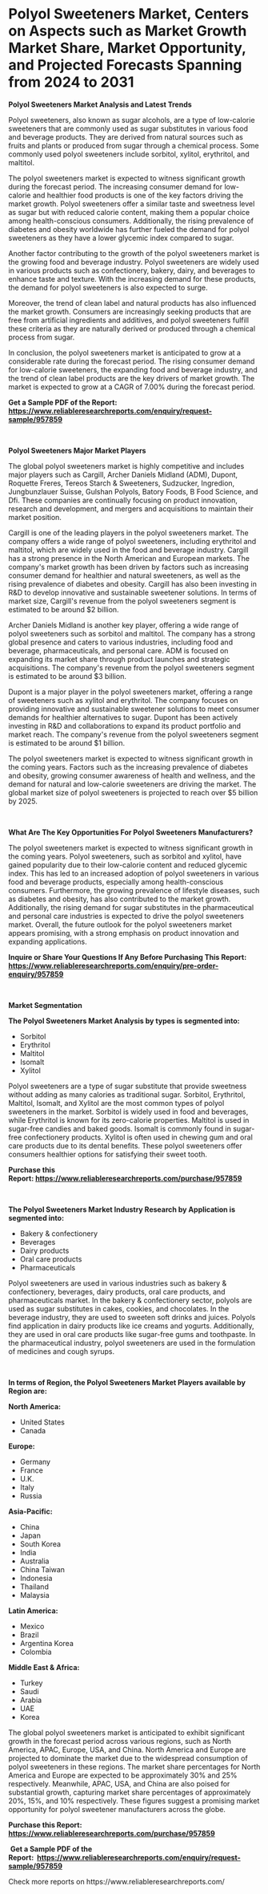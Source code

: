 <p><h1>Polyol Sweeteners Market, Centers on Aspects such as Market Growth Market Share, Market Opportunity, and Projected Forecasts Spanning from 2024 to 2031</h1></p><p><strong>Polyol Sweeteners Market Analysis and Latest Trends</strong></p>
<p><p>Polyol sweeteners, also known as sugar alcohols, are a type of low-calorie sweeteners that are commonly used as sugar substitutes in various food and beverage products. They are derived from natural sources such as fruits and plants or produced from sugar through a chemical process. Some commonly used polyol sweeteners include sorbitol, xylitol, erythritol, and maltitol.</p><p>The polyol sweeteners market is expected to witness significant growth during the forecast period. The increasing consumer demand for low-calorie and healthier food products is one of the key factors driving the market growth. Polyol sweeteners offer a similar taste and sweetness level as sugar but with reduced calorie content, making them a popular choice among health-conscious consumers. Additionally, the rising prevalence of diabetes and obesity worldwide has further fueled the demand for polyol sweeteners as they have a lower glycemic index compared to sugar.</p><p>Another factor contributing to the growth of the polyol sweeteners market is the growing food and beverage industry. Polyol sweeteners are widely used in various products such as confectionery, bakery, dairy, and beverages to enhance taste and texture. With the increasing demand for these products, the demand for polyol sweeteners is also expected to surge.</p><p>Moreover, the trend of clean label and natural products has also influenced the market growth. Consumers are increasingly seeking products that are free from artificial ingredients and additives, and polyol sweeteners fulfill these criteria as they are naturally derived or produced through a chemical process from sugar.</p><p>In conclusion, the polyol sweeteners market is anticipated to grow at a considerable rate during the forecast period. The rising consumer demand for low-calorie sweeteners, the expanding food and beverage industry, and the trend of clean label products are the key drivers of market growth. The market is expected to grow at a CAGR of 7.00% during the forecast period.</p></p>
<p><strong>Get a Sample PDF of the Report:&nbsp; <a href="https://www.reliableresearchreports.com/enquiry/request-sample/957859">https://www.reliableresearchreports.com/enquiry/request-sample/957859</a></strong></p>
<p>&nbsp;</p>
<p><strong>Polyol Sweeteners Major Market Players</strong></p>
<p><p>The global polyol sweeteners market is highly competitive and includes major players such as Cargill, Archer Daniels Midland (ADM), Dupont, Roquette Freres, Tereos Starch & Sweeteners, Sudzucker, Ingredion, Jungbunzlauer Suisse, Gulshan Polyols, Batory Foods, B Food Science, and Dfi. These companies are continually focusing on product innovation, research and development, and mergers and acquisitions to maintain their market position.</p><p>Cargill is one of the leading players in the polyol sweeteners market. The company offers a wide range of polyol sweeteners, including erythritol and maltitol, which are widely used in the food and beverage industry. Cargill has a strong presence in the North American and European markets. The company's market growth has been driven by factors such as increasing consumer demand for healthier and natural sweeteners, as well as the rising prevalence of diabetes and obesity. Cargill has also been investing in R&D to develop innovative and sustainable sweetener solutions. In terms of market size, Cargill's revenue from the polyol sweeteners segment is estimated to be around $2 billion.</p><p>Archer Daniels Midland is another key player, offering a wide range of polyol sweeteners such as sorbitol and maltitol. The company has a strong global presence and caters to various industries, including food and beverage, pharmaceuticals, and personal care. ADM is focused on expanding its market share through product launches and strategic acquisitions. The company's revenue from the polyol sweeteners segment is estimated to be around $3 billion.</p><p>Dupont is a major player in the polyol sweeteners market, offering a range of sweeteners such as xylitol and erythritol. The company focuses on providing innovative and sustainable sweetener solutions to meet consumer demands for healthier alternatives to sugar. Dupont has been actively investing in R&D and collaborations to expand its product portfolio and market reach. The company's revenue from the polyol sweeteners segment is estimated to be around $1 billion.</p><p>The polyol sweeteners market is expected to witness significant growth in the coming years. Factors such as the increasing prevalence of diabetes and obesity, growing consumer awareness of health and wellness, and the demand for natural and low-calorie sweeteners are driving the market. The global market size of polyol sweeteners is projected to reach over $5 billion by 2025.</p></p>
<p>&nbsp;</p>
<p><strong>What Are The Key Opportunities For Polyol Sweeteners Manufacturers?</strong></p>
<p><p>The polyol sweeteners market is expected to witness significant growth in the coming years. Polyol sweeteners, such as sorbitol and xylitol, have gained popularity due to their low-calorie content and reduced glycemic index. This has led to an increased adoption of polyol sweeteners in various food and beverage products, especially among health-conscious consumers. Furthermore, the growing prevalence of lifestyle diseases, such as diabetes and obesity, has also contributed to the market growth. Additionally, the rising demand for sugar substitutes in the pharmaceutical and personal care industries is expected to drive the polyol sweeteners market. Overall, the future outlook for the polyol sweeteners market appears promising, with a strong emphasis on product innovation and expanding applications.</p></p>
<p><strong>Inquire or Share Your Questions If Any Before Purchasing This Report: <a href="https://www.reliableresearchreports.com/enquiry/pre-order-enquiry/957859">https://www.reliableresearchreports.com/enquiry/pre-order-enquiry/957859</a></strong></p>
<p>&nbsp;</p>
<p><strong>Market Segmentation</strong></p>
<p><strong>The Polyol Sweeteners Market Analysis by types is segmented into:</strong></p>
<p><ul><li>Sorbitol</li><li>Erythritol</li><li>Maltitol</li><li>Isomalt</li><li>Xylitol</li></ul></p>
<p><p>Polyol sweeteners are a type of sugar substitute that provide sweetness without adding as many calories as traditional sugar. Sorbitol, Erythritol, Maltitol, Isomalt, and Xylitol are the most common types of polyol sweeteners in the market. Sorbitol is widely used in food and beverages, while Erythritol is known for its zero-calorie properties. Maltitol is used in sugar-free candies and baked goods. Isomalt is commonly found in sugar-free confectionery products. Xylitol is often used in chewing gum and oral care products due to its dental benefits. These polyol sweeteners offer consumers healthier options for satisfying their sweet tooth.</p></p>
<p><strong>Purchase this Report:&nbsp;<a href="https://www.reliableresearchreports.com/purchase/957859">https://www.reliableresearchreports.com/purchase/957859</a></strong></p>
<p>&nbsp;</p>
<p><strong>The Polyol Sweeteners Market Industry Research by Application is segmented into:</strong></p>
<p><ul><li>Bakery & confectionery</li><li>Beverages</li><li>Dairy products</li><li>Oral care products</li><li>Pharmaceuticals</li></ul></p>
<p><p>Polyol sweeteners are used in various industries such as bakery & confectionery, beverages, dairy products, oral care products, and pharmaceuticals market. In the bakery & confectionery sector, polyols are used as sugar substitutes in cakes, cookies, and chocolates. In the beverage industry, they are used to sweeten soft drinks and juices. Polyols find application in dairy products like ice creams and yogurts. Additionally, they are used in oral care products like sugar-free gums and toothpaste. In the pharmaceutical industry, polyol sweeteners are used in the formulation of medicines and cough syrups.</p></p>
<p>&nbsp;</p>
<p><strong>In terms of Region, the Polyol Sweeteners Market Players available by Region are:</strong></p>
<p>
    <p> <strong> North America: </strong>
        <ul>
            <li>United States</li>
            <li>Canada</li>
        </ul>
        </p> 
    <p> <strong> Europe: </strong>
        <ul>
            <li>Germany</li>
            <li>France</li>
            <li>U.K.</li>
            <li>Italy</li>
            <li>Russia</li>
        </ul>
        </p> 
    <p> <strong> Asia-Pacific: </strong>
        <ul>
            <li>China</li>
            <li>Japan</li>
            <li>South Korea</li>
            <li>India</li>
            <li>Australia</li>
            <li>China Taiwan</li>
            <li>Indonesia</li>
            <li>Thailand</li>
            <li>Malaysia</li>
        </ul>
        </p> 
    <p> <strong> Latin America: </strong>
        <ul>
            <li>Mexico</li>
            <li>Brazil</li>
            <li>Argentina Korea</li>
            <li>Colombia</li>
        </ul>
        </p> 
    <p> <strong> Middle East & Africa: </strong>
        <ul>
            <li>Turkey</li>
            <li>Saudi</li>
            <li>Arabia</li>
            <li>UAE</li>
            <li>Korea</li>
        </ul>
    </p>
    </p>
<p><p>The global polyol sweeteners market is anticipated to exhibit significant growth in the forecast period across various regions, such as North America, APAC, Europe, USA, and China. North America and Europe are projected to dominate the market due to the widespread consumption of polyol sweeteners in these regions. The market share percentages for North America and Europe are expected to be approximately 30% and 25% respectively. Meanwhile, APAC, USA, and China are also poised for substantial growth, capturing market share percentages of approximately 20%, 15%, and 10% respectively. These figures suggest a promising market opportunity for polyol sweetener manufacturers across the globe.</p></p>
<p><strong>Purchase this Report: <a href="https://www.reliableresearchreports.com/purchase/957859">https://www.reliableresearchreports.com/purchase/957859</a></strong></p>
<p>&nbsp;<strong>Get a Sample PDF of the Report:&nbsp;&nbsp;<a href="https://www.reliableresearchreports.com/enquiry/request-sample/957859">https://www.reliableresearchreports.com/enquiry/request-sample/957859</a></strong></p>
<p><strong></strong></p>
<p>Check more reports on https://www.reliableresearchreports.com/</p>
